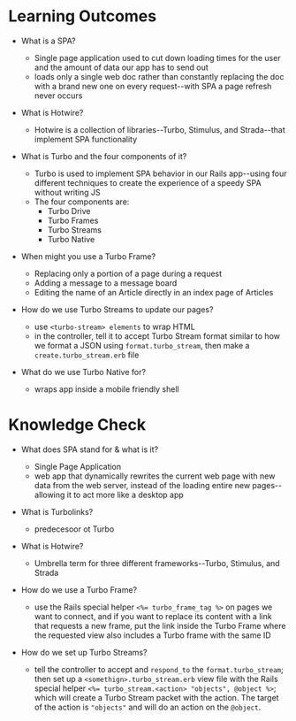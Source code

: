 # Learning Outcomes
- What is a SPA?
  - Single page application used to cut down loading times for the user and the amount of data our app has to send out
  - loads only a single web doc rather than constantly replacing the doc with a brand new one on every request--with SPA a page refresh never occurs

- What is Hotwire?
  - Hotwire is a collection of libraries--Turbo, Stimulus, and Strada--that implement SPA functionality

- What is Turbo and the four components of it?
  - Turbo is used to implement SPA behavior in our Rails app--using four different techniques to create the experience of a speedy SPA without writing JS
  - The four components are:
    - Turbo Drive
    - Turbo Frames
    - Turbo Streams
    - Turbo Native

- When might you use a Turbo Frame?
  - Replacing only a portion of a page during a request
  - Adding a message to a message board
  - Editing the name of an Article directly in an index page of Articles

- How do we use Turbo Streams to update our pages?
  - use `<turbo-stream> elements` to wrap HTML 
  - in the controller, tell it to accept Turbo Stream format similar to how we format a JSON using `format.turbo_stream`, then make a `create.turbo_stream.erb` file

- What do we use Turbo Native for?
  - wraps app inside a mobile friendly shell

# Knowledge Check
- What does SPA stand for & what is it?
  - Single Page Application
  - web app that dynamically rewrites the current web page with new data from the web server, instead of the loading entire new pages--allowing it to act more like a desktop app

- What is Turbolinks?
  - predecesoor ot Turbo

- What is Hotwire?
  - Umbrella term for three different frameworks--Turbo, Stimulus, and Strada

- How do we use a Turbo Frame?
  - use the Rails special helper `<%= turbo_frame_tag %>` on pages we want to connect, and if you want to replace its content with a link that requests a new frame, put the link inside the Turbo Frame where the requested view also includes a Turbo frame with the same ID

- How do we set up Turbo Streams?
  - tell the controller to accept and `respond_to` the `format.turbo_stream`; then set up a `<somethign>.turbo_stream.erb` view file with the Rails special helper `<%= turbo_stream.<action> "objects", @object %>`; which will create a Turbo Stream packet with the action. The target of the action is `"objects"` and will do an action on the `@object`.